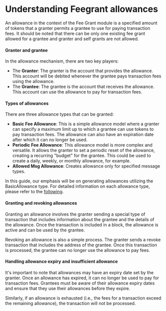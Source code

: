 # Understanding Feegrant allowances

An allowance in the context of the Fee Grant module is a specified amount of tokens that a granter permits a grantee to use for paying transaction fees. It should be noted that there can be only one existing fee grant allowed for a grantee and granter and self grants are not allowed.

#### Granter and grantee <a href="#granter-and-grantee" id="granter-and-grantee"></a>

In the allowance mechanism, there are two key players:

* The **Granter**: The granter is the account that provides the allowance. This account will be debited whenever the grantee pays transaction fees using the allowance.
* The **Grantee**: The grantee is the account that receives the allowance. This account can use the allowance to pay for transaction fees.

#### Types of allowances <a href="#types-of-allowances" id="types-of-allowances"></a>

There are three allowance types that can be granted:

* **Basic Fee Allowance**: This is a simple allowance model where a granter can specify a maximum limit up to which a grantee can use tokens to pay transaction fees. The allowance can also have an expiration date after which it can no longer be used.
* **Periodic Fee Allowance**: This allowance model is more complex and versatile. It allows the granter to set a periodic reset of the allowance, creating a recurring "budget" for the grantee. This could be used to create a daily, weekly, or monthly allowance, for example.
* **Allowed Msg Allowance**: Creates allowance only for specified message types.

In this guide, our emphasis will be on generating allowances utilizing the BasicAllowance type. For detailed information on each allowance type, please refer to the [following](https://github.com/cosmos/cosmos-sdk/blob/main/x/feegrant/README.md).

#### Granting and revoking allowances <a href="#granting-and-revoking-allowances" id="granting-and-revoking-allowances"></a>

Granting an allowance involves the granter sending a special type of transaction that includes information about the grantee and the details of the allowance. Once the transaction is included in a block, the allowance is active and can be used by the grantee.

Revoking an allowance is also a simple process. The granter sends a revoke transaction that includes the address of the grantee. Once this transaction is processed, the grantee can no longer use the allowance to pay fees.

#### Handling allowance expiry and insufficient allowance <a href="#handling-allowance-expiry-and-insufficient-allowance" id="handling-allowance-expiry-and-insufficient-allowance"></a>

It's important to note that allowances may have an expiry date set by the granter. Once an allowance has expired, it can no longer be used to pay for transaction fees. Grantees must be aware of their allowance expiry dates and ensure that they use their allowances before they expire.

Similarly, if an allowance is exhausted (i.e., the fees for a transaction exceed the remaining allowance), the transaction will not be processed.
